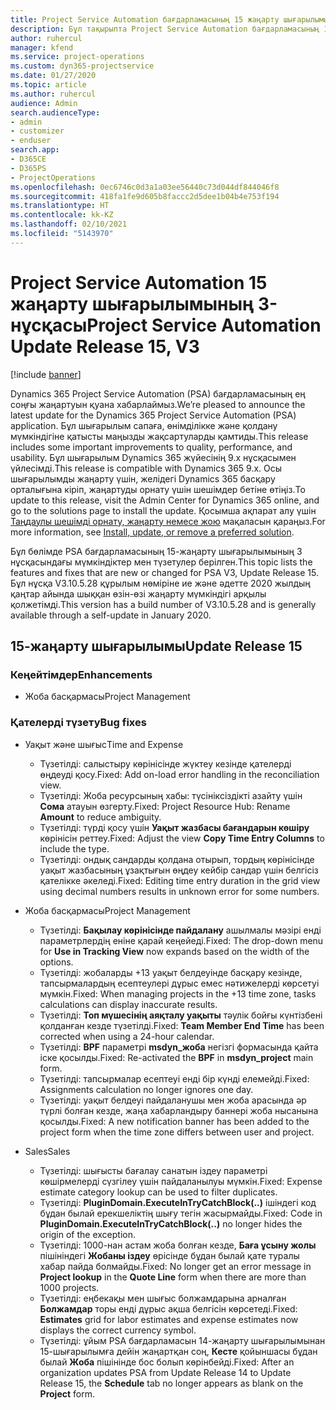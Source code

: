 ```yaml
---
title: Project Service Automation бағдарламасының 15 жаңарту шығарылымы 3-нұсқасындағы жаңалықтар немесе өзгерістер
description: Бұл тақырыпта Project Service Automation бағдарламасының 15-жаңарту шығарылымының 3 нұсқасындағы жаңалықтар туралы ақпарат беріледі.
author: ruhercul
manager: kfend
ms.service: project-operations
ms.custom: dyn365-projectservice
ms.date: 01/27/2020
ms.topic: article
ms.author: ruhercul
audience: Admin
search.audienceType:
- admin
- customizer
- enduser
search.app:
- D365CE
- D365PS
- ProjectOperations
ms.openlocfilehash: 0ec6746c0d3a1a03ee56440c73d044df844046f8
ms.sourcegitcommit: 418fa1fe9d605b8faccc2d5dee1b04b4e753f194
ms.translationtype: HT
ms.contentlocale: kk-KZ
ms.lasthandoff: 02/10/2021
ms.locfileid: "5143970"
---
```

# <a name="project-service-automation-update-release-15-v3"></a><span data-ttu-id="80305-103">Project Service Automation 15 жаңарту шығарылымының 3-нұсқасы</span><span class="sxs-lookup"><span data-stu-id="80305-103">Project Service Automation Update Release 15, V3</span></span>

[!include [banner](../includes/psa-now-project-operations.md)]

<span data-ttu-id="80305-104">Dynamics 365 Project Service Automation (PSA) бағдарламасының ең соңғы жаңартуын қуана хабарлаймыз.</span><span class="sxs-lookup"><span data-stu-id="80305-104">We’re pleased to announce the latest update for the Dynamics 365 Project Service Automation (PSA) application.</span></span> <span data-ttu-id="80305-105">Бұл шығарылым сапаға, өнімділікке және қолдану мүмкіндігіне қатысты маңызды жақсартуларды қамтиды.</span><span class="sxs-lookup"><span data-stu-id="80305-105">This release includes some important improvements to quality, performance, and usability.</span></span> <span data-ttu-id="80305-106">Бұл шығарылым Dynamics 365 жүйесінің 9.x нұсқасымен үйлесімді.</span><span class="sxs-lookup"><span data-stu-id="80305-106">This release is compatible with Dynamics 365 9.x.</span></span> <span data-ttu-id="80305-107">Осы шығарылымды жаңарту үшін, желідегі Dynamics 365 басқару орталығына кіріп, жаңартуды орнату үшін шешімдер бетіне өтіңіз.</span><span class="sxs-lookup"><span data-stu-id="80305-107">To update to this release, visit the Admin Center for Dynamics 365 online, and go to the solutions page to install the update.</span></span> <span data-ttu-id="80305-108">Қосымша ақпарат алу үшін [Таңдаулы шешімді орнату, жаңарту немесе жою](https://docs.microsoft.com/power-platform/admin/install-remove-preferred-solution) мақаласын қараңыз.</span><span class="sxs-lookup"><span data-stu-id="80305-108">For more information, see [Install, update, or remove a preferred solution](https://docs.microsoft.com/power-platform/admin/install-remove-preferred-solution).</span></span>

<span data-ttu-id="80305-109">Бұл бөлімде PSA бағдарламасының 15-жаңарту шығарылымының 3 нұсқасындағы мүмкіндіктер мен түзетулер берілген.</span><span class="sxs-lookup"><span data-stu-id="80305-109">This topic lists the features and fixes that are new or changed for PSA V3, Update Release 15.</span></span> <span data-ttu-id="80305-110">Бұл нұсқа V3.10.5.28 құрылым нөміріне ие және әдетте 2020 жылдың қаңтар айында шыққан өзін-өзі жаңарту мүмкіндігі арқылы қолжетімді.</span><span class="sxs-lookup"><span data-stu-id="80305-110">This version has a build number of V3.10.5.28 and is generally available through a self-update in January 2020.</span></span>

## <a name="update-release-15"></a><span data-ttu-id="80305-111">15-жаңарту шығарылымы</span><span class="sxs-lookup"><span data-stu-id="80305-111">Update Release 15</span></span> 

### <a name="enhancements"></a><span data-ttu-id="80305-112">Кеңейтімдер</span><span class="sxs-lookup"><span data-stu-id="80305-112">Enhancements</span></span>

- <span data-ttu-id="80305-113">Жоба басқармасы</span><span class="sxs-lookup"><span data-stu-id="80305-113">Project Management</span></span>

### <a name="bug-fixes"></a><span data-ttu-id="80305-114">Қателерді түзету</span><span class="sxs-lookup"><span data-stu-id="80305-114">Bug fixes</span></span>

- <span data-ttu-id="80305-115">Уақыт және шығыс</span><span class="sxs-lookup"><span data-stu-id="80305-115">Time and Expense</span></span>

  - <span data-ttu-id="80305-116">Түзетілді: салыстыру көрінісінде жүктеу кезінде қателерді өңдеуді қосу.</span><span class="sxs-lookup"><span data-stu-id="80305-116">Fixed: Add on-load error handling in the reconciliation view.</span></span>
  - <span data-ttu-id="80305-117">Түзетілді: Жоба ресурсының хабы: түсініксіздікті азайту үшін **Сома** атауын өзгерту.</span><span class="sxs-lookup"><span data-stu-id="80305-117">Fixed: Project Resource Hub: Rename **Amount** to reduce ambiguity.</span></span>
  - <span data-ttu-id="80305-118">Түзетілді: түрді қосу үшін **Уақыт жазбасы бағандарын көшіру** көрінісін реттеу.</span><span class="sxs-lookup"><span data-stu-id="80305-118">Fixed: Adjust the view **Copy Time Entry Columns** to include the type.</span></span>
  - <span data-ttu-id="80305-119">Түзетілді: ондық сандарды қолдана отырып, тордың көрінісінде уақыт жазбасының ұзақтығын өңдеу кейбір сандар үшін белгісіз қателікке әкеледі.</span><span class="sxs-lookup"><span data-stu-id="80305-119">Fixed: Editing time entry duration in the grid view using decimal numbers results in unknown error for some numbers.</span></span>

- <span data-ttu-id="80305-120">Жоба басқармасы</span><span class="sxs-lookup"><span data-stu-id="80305-120">Project Management</span></span>

  - <span data-ttu-id="80305-121">Түзетілді: **Бақылау көрінісінде пайдалану** ашылмалы мәзірі енді параметрлердің еніне қарай кеңейеді.</span><span class="sxs-lookup"><span data-stu-id="80305-121">Fixed: The drop-down menu for **Use in Tracking View** now expands based on the width of the options.</span></span>
  - <span data-ttu-id="80305-122">Түзетілді: жобаларды +13 уақыт белдеуінде басқару кезінде, тапсырмалардың есептеулері дұрыс емес нәтижелерді көрсетуі мүмкін.</span><span class="sxs-lookup"><span data-stu-id="80305-122">Fixed: When managing projects in the +13 time zone, tasks calculations can display inaccurate results.</span></span>
  - <span data-ttu-id="80305-123">Түзетілді: **Топ мүшесінің аяқталу уақыты** тәулік бойғы күнтізбені қолданған кезде түзетілді.</span><span class="sxs-lookup"><span data-stu-id="80305-123">Fixed: **Team Member End Time** has been corrected when using a 24-hour calendar.</span></span>
  - <span data-ttu-id="80305-124">Түзетілді: **BPF** параметрі **msdyn_жоба** негізгі формасында қайта іске қосылды.</span><span class="sxs-lookup"><span data-stu-id="80305-124">Fixed: Re-activated the **BPF** in **msdyn_project** main form.</span></span>
  - <span data-ttu-id="80305-125">Түзетілді: тапсырмалар есептеуі енді бір күнді елемейді.</span><span class="sxs-lookup"><span data-stu-id="80305-125">Fixed: Assignments calculation no longer ignores one day.</span></span>
  - <span data-ttu-id="80305-126">Түзетілді: уақыт белдеуі пайдаланушы мен жоба арасында әр түрлі болған кезде, жаңа хабарландыру баннері жоба нысанына қосылды.</span><span class="sxs-lookup"><span data-stu-id="80305-126">Fixed: A new notification banner has been added to the project form when the time zone differs between user and project.</span></span>

- <span data-ttu-id="80305-127">Sales</span><span class="sxs-lookup"><span data-stu-id="80305-127">Sales</span></span>

  - <span data-ttu-id="80305-128">Түзетілді: шығысты бағалау санатын іздеу параметрі көшірмелерді сүзгілеу үшін пайдаланылуы мүмкін.</span><span class="sxs-lookup"><span data-stu-id="80305-128">Fixed: Expense estimate category lookup can be used to filter duplicates.</span></span>
  - <span data-ttu-id="80305-129">Түзетілді: **PluginDomain.ExecuteInTryCatchBlock(..)** ішіндегі код бұдан былай ерекшеліктің шығу тегін жасырмайды.</span><span class="sxs-lookup"><span data-stu-id="80305-129">Fixed: Code in **PluginDomain.ExecuteInTryCatchBlock(..)** no longer hides the origin of the exception.</span></span>
  - <span data-ttu-id="80305-130">Түзетілді: 1000-нан астам жоба болған кезде, **Баға ұсыну жолы** пішініндегі **Жобаны іздеу** өрісінде бұдан былай қате туралы хабар пайда болмайды.</span><span class="sxs-lookup"><span data-stu-id="80305-130">Fixed: No longer get an error message in **Project lookup** in the **Quote Line** form when there are more than 1000 projects.</span></span>
  - <span data-ttu-id="80305-131">Түзетілді: еңбекақы мен шығыс болжамдарына арналған **Болжамдар** торы енді дұрыс ақша белгісін көрсетеді.</span><span class="sxs-lookup"><span data-stu-id="80305-131">Fixed: **Estimates** grid for labor estimates and expense estimates now displays the correct currency symbol.</span></span>
  - <span data-ttu-id="80305-132">Түзетілді: ұйым PSA бағдарламасын 14-жаңарту шығарылымынан 15-шығарылымға дейін жаңартқан соң, **Кесте** қойыншасы бұдан былай **Жоба** пішінінде бос болып көрінбейді.</span><span class="sxs-lookup"><span data-stu-id="80305-132">Fixed: After an organization updates PSA from Update Release 14 to Update Release 15, the **Schedule** tab no longer appears as blank on the **Project** form.</span></span>
